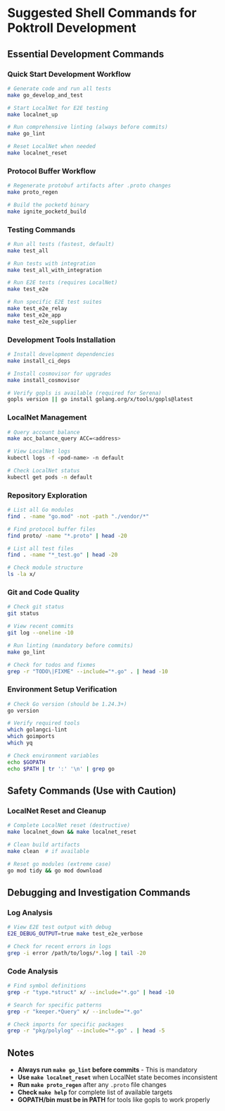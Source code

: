 # Suggested Shell Commands for Poktroll Development

## Essential Development Commands

### Quick Start Development Workflow
```bash
# Generate code and run all tests  
make go_develop_and_test

# Start LocalNet for E2E testing
make localnet_up

# Run comprehensive linting (always before commits)
make go_lint

# Reset LocalNet when needed
make localnet_reset
```

### Protocol Buffer Workflow
```bash
# Regenerate protobuf artifacts after .proto changes
make proto_regen

# Build the pocketd binary
make ignite_pocketd_build
```

### Testing Commands
```bash
# Run all tests (fastest, default)
make test_all

# Run tests with integration
make test_all_with_integration

# Run E2E tests (requires LocalNet)
make test_e2e

# Run specific E2E test suites
make test_e2e_relay
make test_e2e_app  
make test_e2e_supplier
```

### Development Tools Installation
```bash
# Install development dependencies
make install_ci_deps

# Install cosmovisor for upgrades
make install_cosmovisor

# Verify gopls is available (required for Serena)
gopls version || go install golang.org/x/tools/gopls@latest
```

### LocalNet Management
```bash
# Query account balance
make acc_balance_query ACC=<address>

# View LocalNet logs
kubectl logs -f <pod-name> -n default

# Check LocalNet status
kubectl get pods -n default
```

### Repository Exploration
```bash
# List all Go modules
find . -name "go.mod" -not -path "./vendor/*"

# Find protocol buffer files  
find proto/ -name "*.proto" | head -20

# List all test files
find . -name "*_test.go" | head -20

# Check module structure
ls -la x/
```

### Git and Code Quality
```bash
# Check git status
git status

# View recent commits
git log --oneline -10

# Run linting (mandatory before commits)
make go_lint

# Check for todos and fixmes
grep -r "TODO\|FIXME" --include="*.go" . | head -10
```

### Environment Setup Verification
```bash
# Check Go version (should be 1.24.3+)
go version

# Verify required tools
which golangci-lint
which goimports  
which yq

# Check environment variables
echo $GOPATH
echo $PATH | tr ':' '\n' | grep go
```

## Safety Commands (Use with Caution)

### LocalNet Reset and Cleanup
```bash
# Complete LocalNet reset (destructive)
make localnet_down && make localnet_reset

# Clean build artifacts
make clean  # if available

# Reset go modules (extreme case)
go mod tidy && go mod download
```

## Debugging and Investigation Commands

### Log Analysis
```bash
# View E2E test output with debug
E2E_DEBUG_OUTPUT=true make test_e2e_verbose

# Check for recent errors in logs
grep -i error /path/to/logs/*.log | tail -20
```

### Code Analysis  
```bash
# Find symbol definitions
grep -r "type.*struct" x/ --include="*.go" | head -10

# Search for specific patterns
grep -r "keeper.*Query" x/ --include="*.go"

# Check imports for specific packages
grep -r "pkg/polylog" --include="*.go" . | head -5
```

## Notes

- **Always run `make go_lint` before commits** - This is mandatory
- **Use `make localnet_reset`** when LocalNet state becomes inconsistent  
- **Run `make proto_regen`** after any `.proto` file changes
- **Check `make help`** for complete list of available targets
- **GOPATH/bin must be in PATH** for tools like gopls to work properly